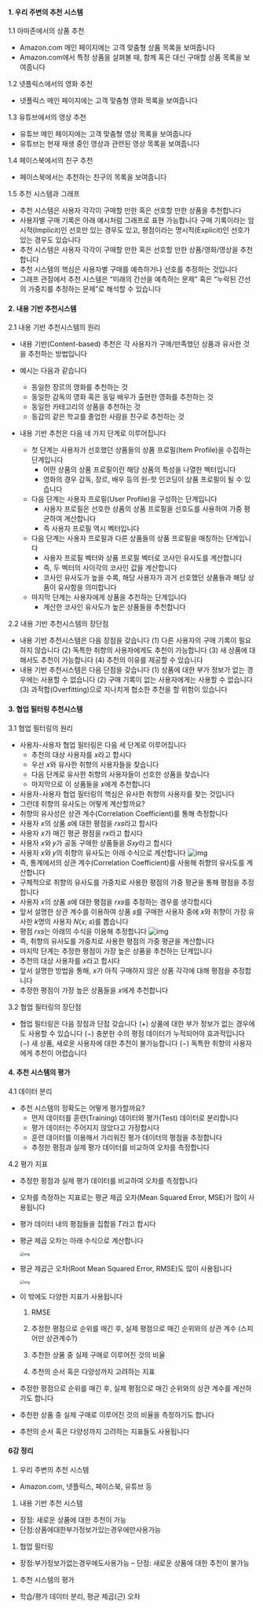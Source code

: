 

#### 1. 우리 주변의 추천 시스템

1.1 아마존에서의 상품 추천

- Amazon.com 메인 페이지에는 고객 맞춤형 상품 목록을 보여줍니다
- Amazon.com에서 특정 상품을 살펴볼 때, 함께 혹은 대신 구매할 상품 목록을 보여줍니다

1.2 넷플릭스에서의 영화 추천

- 넷플릭스 메인 페이지에는 고객 맞춤형 영화 목록을 보여줍니다

1.3 유튜브에서의 영상 추천

- 유튜브 메인 페이지에는 고객 맞춤형 영상 목록을 보여줍니다
- 유튜브는 현재 재생 중인 영상과 관련된 영상 목록을 보여줍니다

1.4 페이스북에서의 친구 추천

- 페이스북에서는 추천하는 친구의 목록을 보여줍니다

1.5 추천 시스템과 그래프

- 추천 시스템은 사용자 각각이 구매할 만한 혹은 선호할 만한 상품을 추천합니다
- 사용자별 구매 기록은 아래 예시처럼 그래프로 표현 가능합니다 구매 기록이라는 암시적(Implicit)인 선호만 있는 경우도 있고, 평점이라는 명시적(Explicit)인 선호가 있는 경우도 있습니다
- 추천 시스템은 사용자 각각이 구매할 만한 혹은 선호할 만한 상품/영화/영상을 추천합니다
- 추천 시스템의 핵심은 사용자별 구매를 예측하거나 선호를 추정하는 것입니다
- 그래프 관점에서 추천 시스템은 “미래의 간선을 예측하는 문제” 혹은 “누락된 간선의 가중치를 추정하는 문제”로 해석할 수 있습니다

#### 2. 내용 기반 추천시스템

2.1 내용 기반 추천시스템의 원리

- 내용 기반(Content-based) 추천은 각 사용자가 구매/만족했던 상품과 유사한 것을 추천하는 방법입니다

- 예시는 다음과 같습니다

  - 동일한 장르의 영화를 추천하는 것
  - 동일한 감독의 영화 혹은 동일 배우가 출현한 영화를 추천하는 것
  - 동일한 카테고리의 상품을 추천하는 것
  - 동갑의 같은 학교를 졸업한 사람을 친구로 추천하는 것

- 내용 기반 추천은 다음 네 가지 단계로 이루어집니다

  

  - 첫 단계는 사용자가 선호했던 상품들의 상품 프로필(Item Profile)을 수집하는 단계입니다
    - 어떤 상품의 상품 프로필이란 해당 상품의 특성을 나열한 벡터입니다
    - 영화의 경우 감독, 장르, 배우 등의 원-핫 인코딩이 상품 프로필이 될 수 있습니다
  - 다음 단계는 사용자 프로필(User Profile)을 구성하는 단계입니다
    - 사용자 프로필은 선호한 상품의 상품 프로필을 선호도를 사용하여 가중 평균하여 계산합니다
    - 즉 사용자 프로필 역시 벡터입니다
  - 다음 단계는 사용자 프로필과 다른 상품들의 상품 프로필을 매칭하는 단계입니다
    - 사용자 프로필 벡터와 상품 프로필 벡터로 코사인 유사도를 계산합니다
    - 즉, 두 벡터의 사이각의 코사인 값을 계산합니다
    - 코사인 유사도가 높을 수록, 해당 사용자가 과거 선호했던 상품들과 해당 상품이 유사함을 의미합니다
  - 마지막 단계는 사용자에게 상품을 추천하는 단계입니다
    - 계산한 코사인 유사도가 높은 상품들을 추천합니다

2.2 내용 기반 추천시스템의 장단점

- 내용 기반 추천시스템은 다음 장점을 갖습니다
  (1) 다른 사용자의 구매 기록이 필요하지 않습니다
  (2) 독특한 취향의 사용자에게도 추천이 가능합니다
  (3) 새 상품에 대해서도 추천이 가능합니다
  (4) 추천의 이유를 제공할 수 있습니다
- 내용 기반 추천시스템은 다음 단점을 갖습니다
  (1) 상품에 대한 부가 정보가 없는 경우에는 사용할 수 없습니다
  (2) 구매 기록이 없는 사용자에게는 사용할 수 없습니다
  (3) 과적합(Overfitting)으로 지나치게 협소한 추천을 할 위험이 있습니다

#### 3. 협업 필터링 추천시스템

3.1 협업 필터링의 원리

- 사용자-사용자 협업 필터링은 다음 세 단계로 이루어집니다
  - 추천의 대상 사용자를 𝑥라고 합시다
  - 우선 𝑥와 유사한 취향의 사용자들을 찾습니다
  - 다음 단계로 유사한 취향의 사용자들이 선호한 상품을 찾습니다
  - 마지막으로 이 상품들을 𝑥에게 추천합니다
- 사용자-사용자 협업 필터링의 핵심은 유사한 취향의 사용자를 찾는 것입니다
- 그런데 취향의 유사도는 어떻게 계산할까요?
- 취향의 유사성은 상관 계수(Correlation Coefficient)를 통해 측정합니다
- 사용자 𝑥의 상품 𝑠에 대한 평점을 𝑟𝑥𝑠라고 합시다
- 사용자 𝑥가 매긴 평균 평점을 𝑟𝑥라고 합시다
- 사용자 𝑥와 𝑦가 공동 구매한 상품들을 𝑆𝑥𝑦라고 합시다
- 사용자 𝑥와 𝑦의 취향의 유사도는 아래 수식으로 계산합니다
  ![img](https://media.vlpt.us/images/skaurl/post/2779d266-1e25-4078-8cc1-49395c3f2570/%EC%8A%A4%ED%81%AC%EB%A6%B0%EC%83%B7%202021-02-24%2010.25.11.png)
- 즉, 통계에서의 상관 계수(Correlation Coefficient)를 사용해 취향의 유사도를 계산합니다
- 구체적으로 취향의 유사도를 가중치로 사용한 평점의 가중 평균을 통해 평점을 추정합니다
- 사용자 𝑥의 상품 𝑠에 대한 평점을 𝑟𝑥𝑠를 추정하는 경우를 생각합시다
- 앞서 설명한 상관 계수를 이용하여 상품 𝑠를 구매한 사용자 중에 𝑥와 취향이 가장 유사한 𝑘명의 사용자 𝑁(𝑥; 𝑠)를 뽑습니다
- 평점 𝑟𝑥𝑠는 아래의 수식을 이용해 추정합니다
  ![img](https://media.vlpt.us/images/skaurl/post/68f10294-5575-4dae-9f86-732bf3b7c9de/%EC%8A%A4%ED%81%AC%EB%A6%B0%EC%83%B7%202021-02-24%2010.27.17.png)
- 즉, 취향의 유사도를 가중치로 사용한 평점의 가중 평균을 계산합니다
- 마지막 단계는 추정한 평점이 가장 높은 상품을 추천하는 단계입니다
- 추천의 대상 사용자를 𝑥라고 합시다
- 앞서 설명한 방법을 통해, 𝑥가 아직 구매하지 않은 상품 각각에 대해 평점을 추정합니다
- 추정한 평점이 가장 높은 상품들을 𝑥에게 추천합니다

3.2 협업 필터링의 장단점

- 협업 필터링은 다음 장점과 단점 갖습니다
  (+) 상품에 대한 부가 정보가 없는 경우에도 사용할 수 있습니다
  (−) 충분한 수의 평점 데이터가 누적되어야 효과적입니다
  (−) 새 상품, 새로운 사용자에 대한 추천이 불가능합니다
  (−) 독특한 취향의 사용자에게 추천이 어렵습니다

#### 4. 추천 시스템의 평가

4.1 데이터 분리

- 추천 시스템의 정확도는 어떻게 평가할까요?
  - 먼저 데이터를 훈련(Training) 데이터와 평가(Test) 데이터로 분리합니다
  - 평가 데이터는 주어지지 않았다고 가정합시다
  - 훈련 데이터를 이용해서 가리워진 평가 데이터의 평점을 추정합니다
  - 추정한 평점과 실제 평가 데이터를 비교하여 오차를 측정합니다

4.2 평가 지표

- 추정한 평점과 실제 평가 데이터를 비교하여 오차를 측정합니다

- 오차를 측정하는 지표로는 평균 제곱 오차(Mean Squared Error, MSE)가 많이 사용됩니다

- 평가 데이터 내의 평점들을 집합을 𝑇라고 합시다

- 평균 제곱 오차는 아래 수식으로 계산합니다

  <img src="https://media.vlpt.us/images/skaurl/post/9ddea3c6-96fc-4cd9-851c-23aad3521dec/%EC%8A%A4%ED%81%AC%EB%A6%B0%EC%83%B7%202021-02-24%2010.30.17.png" alt="img" style="zoom:50%;" />

- 평균 제곱근 오차(Root Mean Squared Error, RMSE)도 많이 사용됩니다

  <img src="https://media.vlpt.us/images/skaurl/post/1762e510-4339-4ac7-853e-237dc2576967/%EC%8A%A4%ED%81%AC%EB%A6%B0%EC%83%B7%202021-02-24%2010.30.34.png" alt="img" style="zoom:50%;" />

- 이 밖에도 다양한 지표가 사용됩니다

  1) RMSE

  2) 추정한 평점으로 순위를 매긴 후, 실제 평점으로 매긴 순위와의 상관 계수 (스피어만 상관계수?)

  3) 추천한 상품 중 실제 구매로 이루어진 것의 비율

  4) 추천의 순서 혹은 다양성까지 고려하는 지표

  

- 추정한 평점으로 순위를 매긴 후, 실제 평점으로 매긴 순위와의 상관 계수를 계산하기도 합니다

- 추천한 상품 중 실제 구매로 이루어진 것의 비율을 측정하기도 합니다

- 추천의 순서 혹은 다양성까지 고려하는 지표들도 사용됩니다

#### 6강 정리

1. 우리 주변의 추천 시스템

- Amazon.com, 넷플릭스, 페이스북, 유튜브 등

1. 내용 기반 추천 시스템

- 장점: 새로운 상품에 대한 추천이 가능
- 단점:상품에대한부가정보가있는경우에만사용가능

1. 협업 필터링

- 장점:부가정보가없는경우에도사용가능 – 단점: 새로운 상품에 대한 추천이 불가능

1. 추천 시스템의 평가

- 학습/평가 데이터 분리, 평균 제곱(근) 오차

